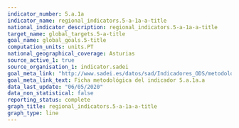 ```yaml
---
indicator_number: 5.a.1a
indicator_name: regional_indicators.5-a-1a-a-title
national_indicator_description: regional_indicators.5-a-1a-a-title
target_name: global_targets.5-a-title
goal_name: global_goals.5-title
computation_units: units.PT
national_geographical_coverage: Asturias
source_active_1: true
source_organisation_1: indicator.sadei
goal_meta_link: "http://www.sadei.es/datos/sad/Indicadores_ODS/metodologia/5.a.1a.a.pdf"
goal_meta_link_text: Ficha metodológica del indicador 5.a.1a.a
data_last_update: "06/05/2020"
data_non_statistical: false
reporting_status: complete
graph_title: regional_indicators.5-a-1a-a-title
graph_type: line
---
```

